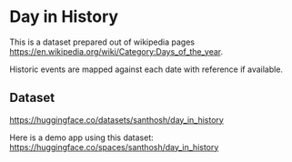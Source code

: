 # Day in History

This is a dataset prepared out of wikipedia pages https://en.wikipedia.org/wiki/Category:Days_of_the_year.

Historic events are mapped against each date with reference if available.

## Dataset

https://huggingface.co/datasets/santhosh/day_in_history

Here is a demo app using this dataset: https://huggingface.co/spaces/santhosh/day_in_history
